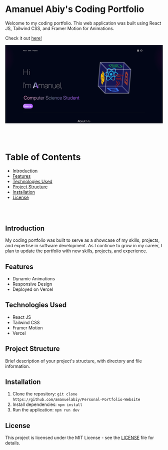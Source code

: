 <h1>Amanuel Abiy's Coding Portfolio</h1>

<p>Welcome to my coding portfolio. This web application was built using React JS, Tailwind CSS, and Framer Motion for Animations.</p>

<p>Check it out <a href="https://amanuel-portfolio-omega.vercel.app/" target="_blank" rel="noopener noreferrer">here!</a></p>

<img src="https://github.com/amanuelabiy/Personal-Portfolio-Website/blob/main/src/assets/projects/project-2.jpg?raw=true" alt="Portfolio Screenshot" width="600" />

<br></br>

<h1>Table of Contents</h1>

<ul>
  <li><a href="#introduction">Introduction</a></li>
  <li><a href="#features">Features</a></li>
  <li><a href="#technologies-used">Technologies Used</a></li>
  <li><a href="#project-structure">Project Structure</a></li>
  <li><a href="#installation">Installation</a></li>
  <li><a href="#license">License</a></li>
</ul>

<br></br>

<h2 id="introduction">Introduction</h2>
<p>My coding portfolio was built to serve as a showcase of my skills, projects, and expertise in software development. As I continue to grow in my career, I plan to update the portfolio with new skills, projects, and experience.</p>

<h2 id="features">Features</h2>
<ul>
  <li>Dynamic Animations</li>
  <li>Responsive Design</li>
  <li>Deployed on Vercel</li>
</ul>

<h2 id="technologies-used">Technologies Used</h2>
<ul>
  <li>React JS</li>
  <li>Tailwind CSS</li>
  <li>Framer Motion</li>
  <li>Vercel</li>
</ul>

<h2 id="project-structure">Project Structure</h2>
<p>Brief description of your project's structure, with directory and file information.</p>

<h2 id="installation">Installation</h2>
<ol>
  <li>Clone the repository: <code>git clone https://github.com/amanuelabiy/Personal-Portfolio-Website</code></li>
  <li>Install dependencies: <code>npm install</code></li>
  <li>Run the application: <code>npm run dev</code></li>
</ol>

<h2 id="license">License</h2>
<p>This project is licensed under the MIT License - see the <a href="LICENSE">LICENSE</a> file for details.</p>
